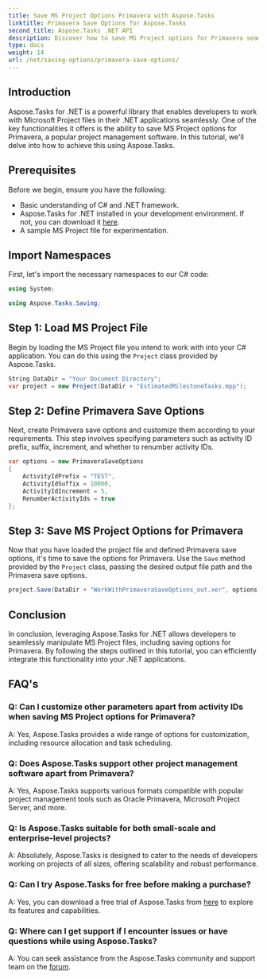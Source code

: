 ```yaml
---
title: Save MS Project Options Primavera with Aspose.Tasks
linktitle: Primavera Save Options for Aspose.Tasks
second_title: Aspose.Tasks .NET API
description: Discover how to save MS Project options for Primavera seamlessly using Aspose.Tasks for .NET. Follow our step-by-step tutorial.
type: docs
weight: 14
url: /net/saving-options/primavera-save-options/
---
```

## Introduction
Aspose.Tasks for .NET is a powerful library that enables developers to work with Microsoft Project files in their .NET applications seamlessly. One of the key functionalities it offers is the ability to save MS Project options for Primavera, a popular project management software. In this tutorial, we'll delve into how to achieve this using Aspose.Tasks.
## Prerequisites
Before we begin, ensure you have the following:
- Basic understanding of C# and .NET framework.
- Aspose.Tasks for .NET installed in your development environment. If not, you can download it [here](https://releases.aspose.com/tasks/net/).
- A sample MS Project file for experimentation.

## Import Namespaces
First, let's import the necessary namespaces to our C# code:
```csharp
using System;

using Aspose.Tasks.Saving;
```
## Step 1: Load MS Project File
Begin by loading the MS Project file you intend to work with into your C# application. You can do this using the `Project` class provided by Aspose.Tasks.
```csharp
String DataDir = "Your Document Directory";
var project = new Project(DataDir + "EstimatedMilestoneTasks.mpp");
```
## Step 2: Define Primavera Save Options
Next, create Primavera save options and customize them according to your requirements. This step involves specifying parameters such as activity ID prefix, suffix, increment, and whether to renumber activity IDs.
```csharp
var options = new PrimaveraSaveOptions
{
    ActivityIdPrefix = "TEST",
    ActivityIdSuffix = 10000,
    ActivityIdIncrement = 5,
    RenumberActivityIds = true
};
```
## Step 3: Save MS Project Options for Primavera
Now that you have loaded the project file and defined Primavera save options, it's time to save the options for Primavera. Use the `Save` method provided by the `Project` class, passing the desired output file path and the Primavera save options.
```csharp
project.Save(DataDir + "WorkWithPrimaveraSaveOptions_out.xer", options);
```

## Conclusion
In conclusion, leveraging Aspose.Tasks for .NET allows developers to seamlessly manipulate MS Project files, including saving options for Primavera. By following the steps outlined in this tutorial, you can efficiently integrate this functionality into your .NET applications.
## FAQ's
### Q: Can I customize other parameters apart from activity IDs when saving MS Project options for Primavera?
A: Yes, Aspose.Tasks provides a wide range of options for customization, including resource allocation and task scheduling.
### Q: Does Aspose.Tasks support other project management software apart from Primavera?
A: Yes, Aspose.Tasks supports various formats compatible with popular project management tools such as Oracle Primavera, Microsoft Project Server, and more.
### Q: Is Aspose.Tasks suitable for both small-scale and enterprise-level projects?
A: Absolutely, Aspose.Tasks is designed to cater to the needs of developers working on projects of all sizes, offering scalability and robust performance.
### Q: Can I try Aspose.Tasks for free before making a purchase?
A: Yes, you can download a free trial of Aspose.Tasks from [here](https://releases.aspose.com/) to explore its features and capabilities.
### Q: Where can I get support if I encounter issues or have questions while using Aspose.Tasks?
A: You can seek assistance from the Aspose.Tasks community and support team on the [forum](https://forum.aspose.com/c/tasks/15).
